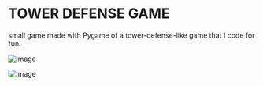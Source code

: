 # TOWER DEFENSE GAME
small game made with Pygame of a tower-defense-like game that I code for fun.

![image](https://github.com/TheSpaceCowboy44/tower-defense-project/assets/61913181/29306153-675d-4492-8ecd-6c3a15b3f557)

![image](https://github.com/TheSpaceCowboy44/tower-defense-project/assets/61913181/09912dc8-9207-45d9-9120-402b914c11e1)

